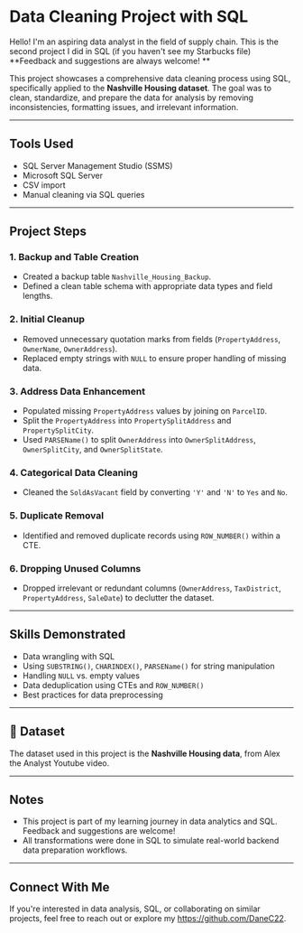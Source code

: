 # Data Cleaning Project with SQL
Hello! I'm an aspiring data analyst in the field of supply chain.
This is the second project I did in SQL (if you haven't see my Starbucks file)
**Feedback and suggestions are always welcome! **

This project showcases a comprehensive data cleaning process using SQL, specifically applied to the **Nashville Housing dataset**. The goal was to clean, standardize, and prepare the data for analysis by removing inconsistencies, formatting issues, and irrelevant information.

---

##  Tools Used

- SQL Server Management Studio (SSMS)
- Microsoft SQL Server
- CSV import
- Manual cleaning via SQL queries

---

##  Project Steps

### 1.  Backup and Table Creation
- Created a backup table `Nashville_Housing_Backup`.
- Defined a clean table schema with appropriate data types and field lengths.

### 2.  Initial Cleanup
- Removed unnecessary quotation marks from fields (`PropertyAddress`, `OwnerName`, `OwnerAddress`).
- Replaced empty strings with `NULL` to ensure proper handling of missing data.

### 3.  Address Data Enhancement
- Populated missing `PropertyAddress` values by joining on `ParcelID`.
- Split the `PropertyAddress` into `PropertySplitAddress` and `PropertySplitCity`.
- Used `PARSEName()` to split `OwnerAddress` into `OwnerSplitAddress`, `OwnerSplitCity`, and `OwnerSplitState`.

### 4.  Categorical Data Cleaning
- Cleaned the `SoldAsVacant` field by converting `'Y'` and `'N'` to `Yes` and `No`.

### 5.  Duplicate Removal
- Identified and removed duplicate records using `ROW_NUMBER()` within a CTE.

### 6.  Dropping Unused Columns
- Dropped irrelevant or redundant columns (`OwnerAddress`, `TaxDistrict`, `PropertyAddress`, `SaleDate`) to declutter the dataset.

---

## Skills Demonstrated

- Data wrangling with SQL
- Using `SUBSTRING()`, `CHARINDEX()`, `PARSEName()` for string manipulation
- Handling `NULL` vs. empty values
- Data deduplication using CTEs and `ROW_NUMBER()`
- Best practices for data preprocessing

---

## 📁 Dataset

The dataset used in this project is the **Nashville Housing data**, from Alex the Analyst Youtube video.

---

## Notes

- This project is part of my learning journey in data analytics and SQL. Feedback and suggestions are welcome!
- All transformations were done in SQL to simulate real-world backend data preparation workflows.

---

## Connect With Me

If you're interested in data analysis, SQL, or collaborating on similar projects, feel free to reach out or explore my https://github.com/DaneC22.

